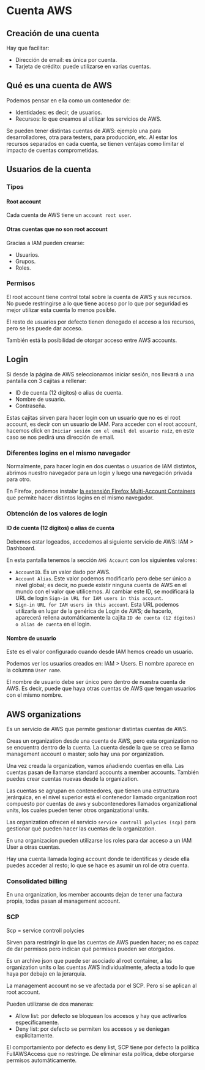 # Cuenta AWS

## Creación de una cuenta

Hay que facilitar:

- Dirección de email: es única por cuenta.
- Tarjeta de crédito: puede utilizarse en varias cuentas.

## Qué es una cuenta de AWS

Podemos pensar en ella como un contenedor de:

- Identidades: es decir, de usuarios.
- Recursos: lo que creamos al utilizar los servicios de AWS.

Se pueden tener distintas cuentas de AWS: ejemplo una para desarrolladores, otra para testers, para producción, etc. Al estar los recursos separados en cada cuenta, se tienen ventajas como limitar el impacto de cuentas comprometidas.

## Usuarios de la cuenta

### Tipos

#### Root account

Cada cuenta de AWS tiene un `account root user`.

#### Otras cuentas que no son root account

Gracias a IAM pueden crearse:

- Usuarios.
- Grupos.
- Roles.

### Permisos

El root account tiene control total sobre la cuenta de AWS y sus recursos. No puede restringirse a lo que tiene acceso por lo que por seguridad es mejor utilizar esta cuenta lo menos posible.

El resto de usuarios por defecto tienen denegado el acceso a los recursos, pero se les puede dar acceso.

También está la posibilidad de otorgar acceso entre AWS accounts.

## Login

Si desde la página de AWS seleccionamos iniciar sesión, nos llevará a una pantalla con 3 cajitas a rellenar:

- ID de cuenta (12 dígitos) o alias de cuenta.
- Nombre de usuario.
- Contraseña.

Estas cajitas sirven para hacer login con un usuario que no es el root account, es decir con un usuario de IAM. Para acceder con el root account, hacemos click en `Iniciar sesión con el email del usuario raíz`, en este caso se nos pedirá una dirección de email.

### Diferentes logins en el mismo navegador

Normalmente, para hacer login en dos cuentas o usuarios de IAM distintos, abrimos nuestro navegador para un login y luego una navegación privada para otro.

En Firefox, podemos instalar [la extensión Firefox Multi-Account Containers](https://addons.mozilla.org/en-GB/firefox/addon/multi-account-containers/) que permite hacer distintos logins en el mismo navegador.

### Obtención de los valores de login

#### ID de cuenta (12 dígitos) o alias de cuenta

Debemos estar logeados, accedemos al siguiente servicio de AWS: IAM > Dashboard.

En esta pantalla tenemos la sección `AWS Account` con los siguientes valores:

- `AccountID`. Es un valor dado por AWS.
- `Account Alias`. Este valor podemos modificarlo pero debe ser único a nivel global; es decir, no puede existir ninguna cuenta de AWS en el mundo con el valor que utilicemos. Al cambiar este ID, se modificará la URL de login `Sign-in URL for IAM users in this account`.
- `Sign-in URL for IAM users in this account`. Esta URL podemos utilizarla en lugar de la genérica de Login de AWS; de hacerlo, aparecerá rellena automáticamente la cajita `ID de cuenta (12 dígitos) o alias de cuenta` en el login.

#### Nombre de usuario

Este es el valor configurado cuando desde IAM hemos creado un usuario.

Podemos ver los usuarios creados en: IAM > Users. El nombre aparece en la columna `User name`.

El nombre de usuario debe ser único pero dentro de nuestra cuenta de AWS. Es decir, puede que haya otras cuentas de AWS que tengan usuarios con el mismo nombre.

## AWS organizations

Es un servicio de AWS que permite gestionar distintas cuentas de AWS.

Creas un organization desde una cuenta de AWS, pero esta organization no se encuentra dentro de la cuenta. La cuenta desde la que se crea se llama management account o master; solo hay una por organization.

Una vez creada la organization, vamos añadiendo cuentas en ella. Las cuentas pasan de llamarse standard accounts a member accounts. También puedes crear cuentas nuevas desde la organization.

Las cuentas se agrupan en contenedores, que tienen una estructura jerárquica, en el nivel superior está el contenedor llamado organization root compuesto por cuentas de aws y subcontenedores llamados organizational units, los cuales pueden tener otros organizational units.

Las organization ofrecen el servicio `service controll polycies (scp)` para gestionar qué pueden hacer las cuentas de la organization.

En una organizacion pueden utilizarse los roles para dar acceso a un IAM User a otras cuentas.

Hay una cuenta llamada loging account donde te identificas y desde ella puedes acceder al resto; lo que se hace es asumir un rol de otra cuenta.

### Consolidated billing

En una organization, los member accounts dejan de tener una factura propia, todas pasan al management account.

### SCP

Scp = service controll polycies

Sirven para restringir lo que las cuentas de AWS pueden hacer; no es capaz de dar permisos pero indican qué permisos pueden ser otorgados.

Es un archivo json que puede ser asociado al root container, a las organization units o las cuentas AWS individualmente, afecta a todo lo que haya por debajo en la jerarquía.

La management account no se ve afectada por el SCP. Pero sí se aplican al root account.

Pueden utilizarse de dos maneras:

- Allow list: por defecto se bloquean los accesos y hay que activarlos específicamente.
- Deny list: por defecto se permiten los accesos y se deniegan explícitamente.

El comportamiento por defecto es deny list, SCP tiene por defecto la política FullAWSAccess que no restringe. De eliminar esta política, debe otorgarse permisos automáticamente.
